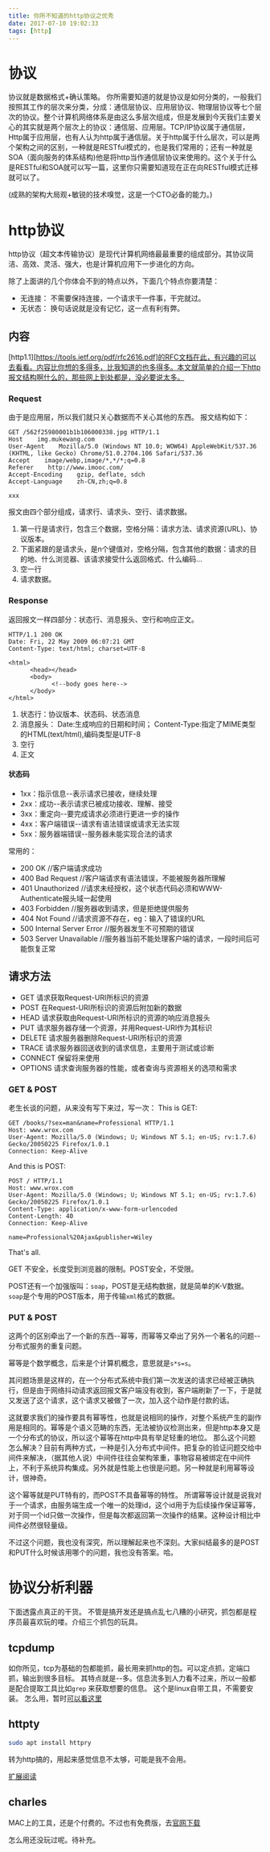 ```yaml
---
title: 你所不知道的http协议之优秀
date: 2017-07-10 19:02:33
tags: [http]
---
```


# 协议

协议就是数据格式+确认策略。
你所需要知道的就是协议是如何分类的，一般我们按照其工作的层次来分类，分成：通信层协议、应用层协议、物理层协议等七个层次的协议。整个计算机网络体系是由这么多层次组成，但是发展到今天我们主要关心的其实就是两个层次上的协议：通信层、应用层。TCP/IP协议属于通信层，Http属于应用层，也有人认为http属于通信层。关于http属于什么层次，可以是两个架构之间的区别，一种就是RESTful模式的，也是我们常用的；还有一种就是SOA（面向服务的体系结构)他是将http当作通信层协议来使用的。这个关于什么是RESTful和SOA就可以写一篇，这里你只需要知道现在正在向RESTful模式迁移就可以了。

(成熟的架构大局观+敏锐的技术嗅觉，这是一个CTO必备的能力。)

# http协议

http协议（超文本传输协议）是现代计算机网络最最重要的组成部分。其协议简洁、高效、灵活、强大，也是计算机应用下一步进化的方向。

除了上面讲的几个你体会不到的特点以外，下面几个特点你要清楚：
- 无连接： 不需要保持连接，一个请求干一件事，干完就过。
- 无状态： 换句话说就是没有记忆，这一点有利有弊。

## 内容
[http1.1][https://tools.ietf.org/pdf/rfc2616.pdf]的RFC文档在此，有兴趣的可以去看看。内容比你想的多得多，比我知道的也多得多。本文就简单的介绍一下http报文结构啊什么的，那些网上到处都是，没必要说太多。

### Request
由于是应用层，所以我们就只关心数据而不关心其他的东西。
报文结构如下：
```http
GET /562f25980001b1b106000338.jpg HTTP/1.1
Host    img.mukewang.com
User-Agent    Mozilla/5.0 (Windows NT 10.0; WOW64) AppleWebKit/537.36 (KHTML, like Gecko) Chrome/51.0.2704.106 Safari/537.36
Accept    image/webp,image/*,*/*;q=0.8
Referer    http://www.imooc.com/
Accept-Encoding    gzip, deflate, sdch
Accept-Language    zh-CN,zh;q=0.8

xxx
```
报文由四个部分组成，请求行、请求头、空行、请求数据。
1. 第一行是请求行，包含三个数据，空格分隔：请求方法、请求资源(URL)、协议版本。
2. 下面紧跟的是请求头，是n个键值对，空格分隔，包含其他的数据：请求的目的地、什么浏览器、该请求接受什么返回格式、什么编码... 
3. 空一行
4. 请求数据。

### Response
返回报文一样四部分：状态行、消息报头、空行和响应正文。
```http
HTTP/1.1 200 OK
Date: Fri, 22 May 2009 06:07:21 GMT
Content-Type: text/html; charset=UTF-8

<html>
      <head></head>
      <body>
            <!--body goes here-->
      </body>
</html>
```
1. 状态行：协议版本、状态码、状态消息
2. 消息报头： Date:生成响应的日期和时间；
              Content-Type:指定了MIME类型的HTML(text/html),编码类型是UTF-8
3. 空行
4. 正文

#### 状态码
- 1xx：指示信息--表示请求已接收，继续处理
- 2xx：成功--表示请求已被成功接收、理解、接受
- 3xx：重定向--要完成请求必须进行更进一步的操作
- 4xx：客户端错误--请求有语法错误或请求无法实现
- 5xx：服务器端错误--服务器未能实现合法的请求

常用的：
- 200 OK                        //客户端请求成功
- 400 Bad Request               //客户端请求有语法错误，不能被服务器所理解
- 401 Unauthorized              //请求未经授权，这个状态代码必须和WWW-Authenticate报头域一起使用 
- 403 Forbidden                 //服务器收到请求，但是拒绝提供服务
- 404 Not Found                 //请求资源不存在，eg：输入了错误的URL
- 500 Internal Server Error     //服务器发生不可预期的错误
- 503 Server Unavailable        //服务器当前不能处理客户端的请求，一段时间后可能恢复正常

## 请求方法
- GET     请求获取Request-URI所标识的资源
- POST    在Request-URI所标识的资源后附加新的数据
- HEAD    请求获取由Request-URI所标识的资源的响应消息报头
- PUT     请求服务器存储一个资源，并用Request-URI作为其标识
- DELETE  请求服务器删除Request-URI所标识的资源
- TRACE   请求服务器回送收到的请求信息，主要用于测试或诊断
- CONNECT 保留将来使用
- OPTIONS 请求查询服务器的性能，或者查询与资源相关的选项和需求

### GET & POST
老生长谈的问题，从来没有写下来过，写一次：
This is GET:
```http
GET /books/?sex=man&name=Professional HTTP/1.1
Host: www.wrox.com
User-Agent: Mozilla/5.0 (Windows; U; Windows NT 5.1; en-US; rv:1.7.6)
Gecko/20050225 Firefox/1.0.1
Connection: Keep-Alive
```
And this is POST:
```http
POST / HTTP/1.1
Host: www.wrox.com
User-Agent: Mozilla/5.0 (Windows; U; Windows NT 5.1; en-US; rv:1.7.6)
Gecko/20050225 Firefox/1.0.1
Content-Type: application/x-www-form-urlencoded
Content-Length: 40
Connection: Keep-Alive

name=Professional%20Ajax&publisher=Wiley
```
That's all.

GET 不安全，长度受到浏览器的限制。POST安全，不受限。

POST还有一个加强版叫：`soap`，POST是无结构数据，就是简单的K-V数据。`soap`是个专用的POST版本，用于传输`xml`格式的数据。

### PUT & POST
这两个的区别牵出了一个新的东西--幂等，而幂等又牵出了另外一个著名的问题--分布式服务的重复问题。

幂等是个数学概念，后来是个计算机概念，意思就是`s*s=s`。

其问题场景是这样的，在一个分布式系统中我们第一次发送的请求已经被正确执行，但是由于网络抖动请求返回报文客户端没有收到，客户端刷新了一下，于是就又发送了这个请求，这个请求又被做了一次，加入这个动作是付款的话。

这就要求我们的操作要具有幂等性，也就是说相同的操作，对整个系统产生的副作用是相同的。幂等是个语义范畴的东西，无法被协议检测出来，但是http本身又是一个分布式的协议，所以这个幂等在http中具有举足轻重的地位。
那么这个问题怎么解决？目前有两种方式，一种是引入分布式中间件。把复杂的验证问题交给中间件来解决，（据其他人说）中间件往往会架构笨重，事物容易被绑定在中间件上，不利于系统异构集成。另外就是性能上也很是问题。另一种就是利用幂等设计，很神奇。

这个幂等就是PUT特有的，而POST不具备幂等的特性。
所谓幂等设计就是说我对于一个请求，由服务端生成一个唯一的处理id，这个id用于为后续操作保证幂等，对于同一个id只做一次操作，但是每次都返回第一次操作的结果。这种设计相比中间件必然很轻量级。

不过这个问题，我也没有深究，所以理解起来也不深刻。大家纠结最多的是POST和PUT什么时候该用哪个的问题，我也没有答案。哈。

# 协议分析利器

下面透露点真正的干货。
不管是搞开发还是搞点乱七八糟的小研究，抓包都是程序员最喜欢玩的喽。介绍三个抓包的玩具。

## tcpdump
如你所见，tcp为基础的包都能抓，最长用来抓http的包。可以定点抓，定端口抓，输出到很多目标。
其特点就是--多。信息流多到人力看不过来，所以一般都是配合提取工具比如`grep` 来获取想要的信息。
这个是linux自带工具，不需要安装。
怎么用，暂时[可以看这里](http://blog.csdn.net/kofandlizi/article/details/8106841)

## httpty
```bash
sudo apt install httpry
```
转为http搞的，用起来感觉信息不太够，可能是我不会用。

[扩展阅读](http://www.cnblogs.com/zhengah/p/4422786.html)

## charles

MAC上的工具，还是个付费的。不过也有免费版，去[官网下载](https://www.charlesproxy.com/download/)

怎么用还没玩过呢。待补充。
